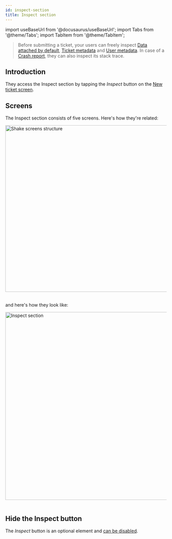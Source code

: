 ```yaml
---
id: inspect-section
title: Inspect section
---
```

import useBaseUrl from '@docusaurus/useBaseUrl';
import Tabs from '@theme/Tabs';
import TabItem from '@theme/TabItem';

> Before submitting a ticket, your users can freely inspect [Data attached by default](/ios/configuration-and-data/data-attached-by-default.md), 
[Ticket metadata](/ios/configuration-and-data/ticket-metadata.md) and [User metadata](/ios/users/update-user-metadata.md). 
In case of a [Crash report](/ios/crash-reports/ask-for-description/#enable), they can also inspect its stack trace.

## Introduction

They access the Inspect section by tapping the *Inspect* button on the [New ticket screen](/ios/shake-ui/new-ticket-screen.md).

## Screens

The Inspect section consists of five screens. Here's how they're related:

<table class="media-container mt-40 mb-40">
<img
  alt="Shake screens structure"
  width="520"
  src={useBaseUrl('screens/inspect-section-ios-android-structure.svg')}
/>
</table>

and here's how they look like:

<table class="media-container mt-40">
<img
  className="screen-image"
  alt="Inspect section"
  width="586"
  src={useBaseUrl('screens/inspect-section-ui@2x.png')}
/>
</table>


## Hide the Inspect button

The *Inspect* button is an optional element and [can be disabled](/ios/configuration-and-data/new-ticket-screen-elements#inspect-button).
